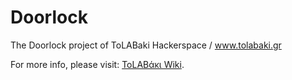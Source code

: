 Doorlock
========

The Doorlock project of ToLABaki Hackerspace / www.tolabaki.gr

For more info, please visit:
<a href="http://wiki.tolabaki.gr/w/DoorLock_v2.0">ToLABάκι Wiki</a>.